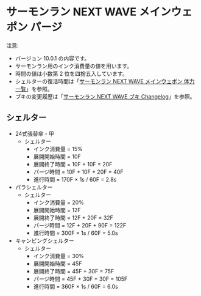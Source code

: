 # サーモンラン NEXT WAVE メインウェポン パージ

注意:

- バージョン 10.0.1 の内容です。
- サーモンラン用のインク消費量の値を用います。
- 時間の値は小数第 2 位を四捨五入しています。
- シェルターの復活時間は「[サーモンラン NEXT WAVE メインウェポン 体力 一覧](hp-list.md)」を参照。
- ブキの変更履歴は「[サーモンラン NEXT WAVE ブキ Changelog](../CHANGELOG.md)」を参照。

## シェルター

- 24式張替傘・甲
	- シェルター
		- インク消費量 = 15%
		- 展開開始時間 = 10F
		- 展開終了時間 = 10F + 10F = 20F
		- パージ時間 = 10F + 10F + 20F = 40F
		- 進行時間 = 170F × 1s / 60F = 2.8s
- パラシェルター
	- シェルター
		- インク消費量 = 20%
		- 展開開始時間 = 12F
		- 展開終了時間 = 12F + 20F = 32F
		- パージ時間 = 12F + 20F + 90F = 122F
		- 進行時間 = 300F × 1s / 60F = 5.0s
- キャンピングシェルター
	- シェルター
		- インク消費量 = 30%
		- 展開開始時間 = 45F
		- 展開終了時間 = 45F + 30F = 75F
		- パージ時間 = 45F + 30F + 30F = 105F
		- 進行時間 = 360F × 1s / 60F = 6.0s
